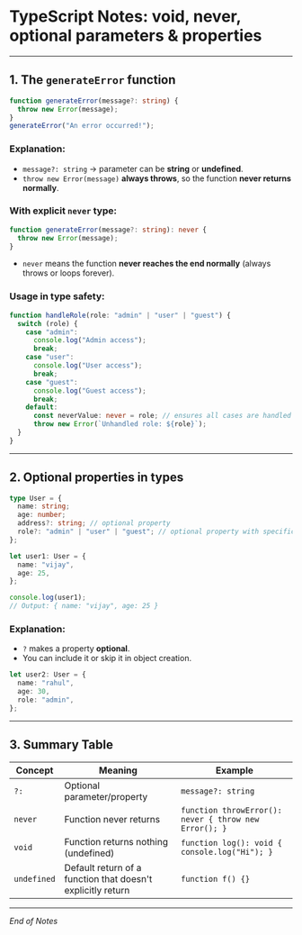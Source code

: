 # TypeScript Notes: void, never, optional parameters & properties

---

## 1. The `generateError` function

```ts
function generateError(message?: string) {
  throw new Error(message);
}
generateError("An error occurred!");
```

### Explanation:

* `message?: string` → parameter can be **string** or **undefined**.
* `throw new Error(message)` **always throws**, so the function **never returns normally**.

### With explicit `never` type:

```ts
function generateError(message?: string): never {
  throw new Error(message);
}
```

* `never` means the function **never reaches the end normally** (always throws or loops forever).

### Usage in type safety:

```ts
function handleRole(role: "admin" | "user" | "guest") {
  switch (role) {
    case "admin":
      console.log("Admin access");
      break;
    case "user":
      console.log("User access");
      break;
    case "guest":
      console.log("Guest access");
      break;
    default:
      const neverValue: never = role; // ensures all cases are handled
      throw new Error(`Unhandled role: ${role}`);
  }
}
```

---

## 2. Optional properties in types

```ts
type User = {
  name: string;
  age: number;
  address?: string; // optional property
  role?: "admin" | "user" | "guest"; // optional property with specific string values
};

let user1: User = {
  name: "vijay",
  age: 25,
};

console.log(user1);
// Output: { name: "vijay", age: 25 }
```

### Explanation:

* `?` makes a property **optional**.
* You can include it or skip it in object creation.

```ts
let user2: User = {
  name: "rahul",
  age: 30,
  role: "admin",
};
```

---

## 3. Summary Table

| Concept     | Meaning                                                     | Example                                               |
| ----------- | ----------------------------------------------------------- | ----------------------------------------------------- |
| `?:`        | Optional parameter/property                                 | `message?: string`                                    |
| `never`     | Function never returns                                      | `function throwError(): never { throw new Error(); }` |
| `void`      | Function returns nothing (undefined)                        | `function log(): void { console.log("Hi"); }`         |
| `undefined` | Default return of a function that doesn't explicitly return | `function f() {}`                                     |

---

*End of Notes*
